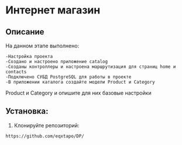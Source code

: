 # Интернет магазин

## Описание

На данном этапе выполнено:

    -Настройка проекта
    -Создано и настроено приложение catalog
    -Созданы контроллеры и настроена маршрутизация для страниц home и contacts
    -Подключено СУБД PostgreSQL для работы в проекте
    -В приложении каталога создайте модели Product и Category
Product
 и 
Category
 и опишите для них базовые настройки
## Установка:

1. Клонируйте репозиторий:

```
https://github.com/eqxtapo/DP/
```
